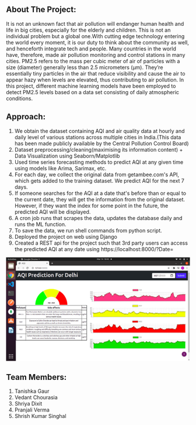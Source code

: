 ## About The Project: 

It is not an unknown fact that air pollution will endanger human health and life in big
cities, especially for the elderly and children. This is not an individual problem but a
global one.With cutting edge technology entering the world every moment, it is our duty
to think about the community as well, and henceforth integrate tech and people. Many
countries in the world have, therefore, made air pollution monitoring and control stations
in many cities.
PM2.5 refers to the mass per cubic meter of air of particles with a size (diameter)
generally less than 2.5 micrometers (μm). They’re essentially tiny particles in the air that
reduce visibility and cause the air to appear hazy when levels are elevated, thus
contributing to air pollution. In this project, different machine learning models have been
employed to detect PM2.5 levels based on a data set consisting of daily atmospheric
conditions.

## Approach:
1. We obtain the dataset containing AQI and air quality data at hourly and daily level
of various stations across multiple cities in India.(This data has been made
publicly available by the Central Pollution Control Board)
2. Dataset preprocessing/cleaning(maximising its information content) + Data
Visualization using Seaborn/Matplotlib
3. Used time series forecasting methods to predict AQI at any given time using models like Arima, Sarimax, etc.
4. For each day, we collect the original data from getambee.com's API, which gets added to the training dataset. We predict AQI for the next 7 days.
5. If someone searches for the AQI at a date that's before than or equal to the current date, they will get the information from the original dataset. However, if they want the index for some point in the future, the predicted AQI will be displayed.
6. A cron job runs that scrapes the data, updates the database daily and runs the ML function.
7. To save the data, we run shell commands from python script.
8. Deployed the project on web using Django
9. Created a REST api for the project such that 3rd party users can access the predicted AQI at any date using https://localhost:8000/?Date=

![screenshot](aqi_ss.png)

## Team Members:
1. Tanishka Gaur
2. Vedant Chourasia
3. Shriya Dixit
4. Pranjali Verma
5. Shrish Kumar Singhal
